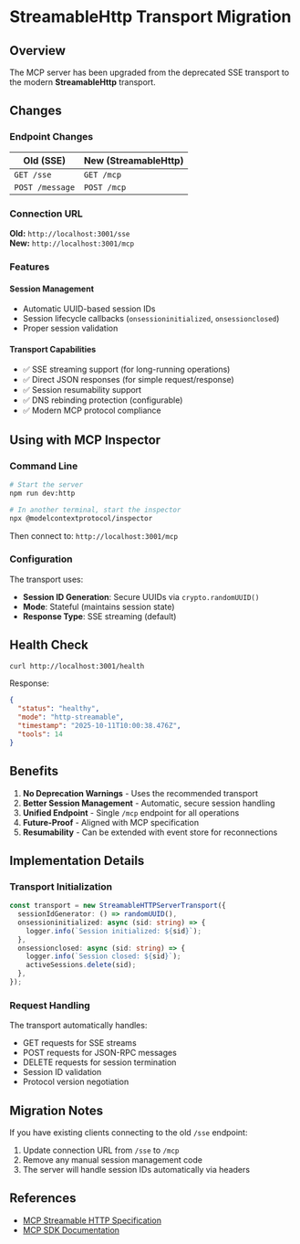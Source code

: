 # StreamableHttp Transport Migration

## Overview
The MCP server has been upgraded from the deprecated SSE transport to the modern **StreamableHttp** transport.

## Changes

### Endpoint Changes
| Old (SSE) | New (StreamableHttp) |
|-----------|---------------------|
| `GET /sse` | `GET /mcp` |
| `POST /message` | `POST /mcp` |

### Connection URL
**Old:** `http://localhost:3001/sse`  
**New:** `http://localhost:3001/mcp`

### Features

#### Session Management
- Automatic UUID-based session IDs
- Session lifecycle callbacks (`onsessioninitialized`, `onsessionclosed`)
- Proper session validation

#### Transport Capabilities
- ✅ SSE streaming support (for long-running operations)
- ✅ Direct JSON responses (for simple request/response)
- ✅ Session resumability support
- ✅ DNS rebinding protection (configurable)
- ✅ Modern MCP protocol compliance

## Using with MCP Inspector

### Command Line
```bash
# Start the server
npm run dev:http

# In another terminal, start the inspector
npx @modelcontextprotocol/inspector
```

Then connect to: `http://localhost:3001/mcp`

### Configuration
The transport uses:
- **Session ID Generation**: Secure UUIDs via `crypto.randomUUID()`
- **Mode**: Stateful (maintains session state)
- **Response Type**: SSE streaming (default)

## Health Check
```bash
curl http://localhost:3001/health
```

Response:
```json
{
  "status": "healthy",
  "mode": "http-streamable",
  "timestamp": "2025-10-11T10:00:38.476Z",
  "tools": 14
}
```

## Benefits

1. **No Deprecation Warnings** - Uses the recommended transport
2. **Better Session Management** - Automatic, secure session handling
3. **Unified Endpoint** - Single `/mcp` endpoint for all operations
4. **Future-Proof** - Aligned with MCP specification
5. **Resumability** - Can be extended with event store for reconnections

## Implementation Details

### Transport Initialization
```typescript
const transport = new StreamableHTTPServerTransport({
  sessionIdGenerator: () => randomUUID(),
  onsessioninitialized: async (sid: string) => {
    logger.info(`Session initialized: ${sid}`);
  },
  onsessionclosed: async (sid: string) => {
    logger.info(`Session closed: ${sid}`);
    activeSessions.delete(sid);
  },
});
```

### Request Handling
The transport automatically handles:
- GET requests for SSE streams
- POST requests for JSON-RPC messages  
- DELETE requests for session termination
- Session ID validation
- Protocol version negotiation

## Migration Notes

If you have existing clients connecting to the old `/sse` endpoint:
1. Update connection URL from `/sse` to `/mcp`
2. Remove any manual session management code
3. The server will handle session IDs automatically via headers

## References
- [MCP Streamable HTTP Specification](https://modelcontextprotocol.io/docs/specification/transports/streamable-http)
- [MCP SDK Documentation](https://github.com/modelcontextprotocol/typescript-sdk)
